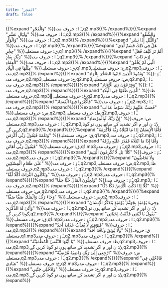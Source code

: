 ```yaml
---
title: "الفجر"
draft: false
---
```

 {{%expand "وَالْفَجْرِ" %}}ـَ ا :  حروف مدہ,q2.mp3{{% /expand%}}{{%expand "وَلَيَالٍ عَشْرٍ" %}}ـَ ا :  حروف مدہ,q2.mp3{{% /expand%}}{{%expand "وَالشَّفْعِ وَالْوَتْرِ" %}}ـَ ا :  حروف مدہ,q2.mp3{{% /expand%}}{{%expand "وَاللَّيْلِ إِذَا يَسْرِ" %}}ـَ ا :  حروف مدہ,q2.mp3{{% /expand%}}{{%expand "هَلْ فِي ذَٰلِكَ قَسَمٌ لِّذِي حِجْرٍ" %}}ق: حروف مستعلیہ,q1.mp3{{% /expand%}}{{%expand "أَلَمْ تَرَ كَيْفَ فَعَلَ رَبُّكَ بِعَادٍ" %}}ـَ ا :  حروف مدہ,q2.mp3{{% /expand%}}{{%expand "إِرَمَ ذَاتِ الْعِمَادِ" %}}ـَ ا :  حروف مدہ,q2.mp3{{% /expand%}}{{%expand "الَّتِي لَمْ يُخْلَقْ مِثْلُهَا فِي الْبِلَادِ" %}}ق: حروف مستعلیہ,q1.mp3,خ: حروف مستعلیہ,q2.mp3,ـَ ا :  حروف مدہ,q2.mp3{{% /expand%}}{{%expand "وَثَمُودَ الَّذِينَ جَابُوا الصَّخْرَ بِالْوَادِ" %}}ـُ و٘ :  حروف مدہ,q2.mp3,خ: حروف مستعلیہ,q2.mp3,ص: حروف مستعلیہ,q2.mp3,ـَ ا :  حروف مدہ,q2.mp3{{% /expand%}}{{%expand "وَفِرْعَوْنَ ذِي الْأَوْتَادِ" %}}ـَ ا :  حروف مدہ,q2.mp3{{% /expand%}}{{%expand "الَّذِينَ طَغَوْا فِي الْبِلَادِ" %}}ط: حروف مستعلیہ,q2.mp3,ُغ: حروف مستعلیہ,q2.mp3,ـَ ا :  حروف مدہ,q2.mp3{{% /expand%}}{{%expand "فَأَكْثَرُوا فِيهَا الْفَسَادَ" %}}ـُ و٘ :  حروف مدہ,q2.mp3,ـَ ا :  حروف مدہ,q2.mp3{{% /expand%}}{{%expand "فَصَبَّ عَلَيْهِمْ رَبُّكَ سَوْطَ عَذَابٍ" %}}ص: حروف مستعلیہ,q2.mp3,ط: حروف مستعلیہ,q2.mp3,ـَ ا :  حروف مدہ,q2.mp3{{% /expand%}}{{%expand "إِنَّ رَبَّكَ لَبِالْمِرْصَادِ" %}}ص: حروف مستعلیہ,q2.mp3,ـَ ا :  حروف مدہ,q2.mp3,نّ: ن اور م اگر تشدید کے ساتھ ہوں تو گونا کریں گے,q2.mp3{{% /expand%}}{{%expand "فَأَمَّا الْإِنسَانُ إِذَا مَا ابْتَلَاهُ رَبُّهُ فَأَكْرَمَهُ وَنَعَّمَهُ فَيَقُولُ رَبِّي أَكْرَمَنِ" %}}ق: حروف مستعلیہ,q1.mp3,ـُ و٘ :  حروف مدہ,q2.mp3,ـَ ا :  حروف مدہ,q2.mp3{{% /expand%}}{{%expand "وَأَمَّا إِذَا مَا ابْتَلَاهُ فَقَدَرَ عَلَيْهِ رِزْقَهُ فَيَقُولُ رَبِّي أَهَانَنِ" %}}ق: حروف مستعلیہ,q1.mp3,ـُ و٘ :  حروف مدہ,q2.mp3,ـَ ا :  حروف مدہ,q2.mp3{{% /expand%}}{{%expand "كَلَّا ۖ بَل لَّا تُكْرِمُونَ الْيَتِيمَ" %}}ـُ و٘ :  حروف مدہ,q2.mp3,ـَ ا :  حروف مدہ,q2.mp3{{% /expand%}}{{%expand "وَلَا تَحَاضُّونَ عَلَىٰ طَعَامِ الْمِسْكِينِ" %}}ـُ و٘ :  حروف مدہ,q2.mp3,ض: حروف مستعلیہ,q2.mp3,ط: حروف مستعلیہ,q2.mp3,ـَ ا :  حروف مدہ,q2.mp3{{% /expand%}}{{%expand "وَتَأْكُلُونَ التُّرَاثَ أَكْلًا لَّمًّا" %}}ـُ و٘ :  حروف مدہ,q2.mp3,ـَ ا :  حروف مدہ,q2.mp3{{% /expand%}}{{%expand "وَتُحِبُّونَ الْمَالَ حُبًّا جَمًّا" %}}ـُ و٘ :  حروف مدہ,q2.mp3,ـَ ا :  حروف مدہ,q2.mp3{{% /expand%}}{{%expand "كَلَّا إِذَا دُكَّتِ الْأَرْضُ دَكًّا دَكًّا" %}}ض: حروف مستعلیہ,q2.mp3,ـَ ا :  حروف مدہ,q2.mp3{{% /expand%}}{{%expand "وَجَاءَ رَبُّكَ وَالْمَلَكُ صَفًّا صَفًّا" %}}ص: حروف مستعلیہ,q2.mp3,ـَ ا :  حروف مدہ,q2.mp3{{% /expand%}}{{%expand "وَجِيءَ يَوْمَئِذٍ بِجَهَنَّمَ ۚ يَوْمَئِذٍ يَتَذَكَّرُ الْإِنسَانُ وَأَنَّىٰ لَهُ الذِّكْرَىٰ" %}}ـَ ا :  حروف مدہ,q2.mp3,نّ: ن اور م اگر تشدید کے ساتھ ہوں تو گونا کریں گے,q2.mp3{{% /expand%}}{{%expand "يَقُولُ يَا لَيْتَنِي قَدَّمْتُ لِحَيَاتِي" %}}ق: حروف مستعلیہ,q1.mp3,ـُ و٘ :  حروف مدہ,q2.mp3,ـَ ا :  حروف مدہ,q2.mp3{{% /expand%}}{{%expand "فَيَوْمَئِذٍ لَّا يُعَذِّبُ عَذَابَهُ أَحَدٌ" %}}ـَ ا :  حروف مدہ,q2.mp3{{% /expand%}}{{%expand "وَلَا يُوثِقُ وَثَاقَهُ أَحَدٌ" %}}ق: حروف مستعلیہ,q1.mp3,ـُ و٘ :  حروف مدہ,q2.mp3,ـَ ا :  حروف مدہ,q2.mp3{{% /expand%}}{{%expand "يَا أَيَّتُهَا النَّفْسُ الْمُطْمَئِنَّةُ" %}}ط: حروف مستعلیہ,q2.mp3,ـَ ا :  حروف مدہ,q2.mp3,نّ: ن اور م اگر تشدید کے ساتھ ہوں تو گونا کریں گے,q2.mp3{{% /expand%}}{{%expand "ارْجِعِي إِلَىٰ رَبِّكِ رَاضِيَةً مَّرْضِيَّةً" %}}ض: حروف مستعلیہ,q2.mp3,ـَ ا :  حروف مدہ,q2.mp3{{% /expand%}}{{%expand "فَادْخُلِي فِي عِبَادِي" %}}خ: حروف مستعلیہ,q2.mp3,ـَ ا :  حروف مدہ,q2.mp3{{% /expand%}}{{%expand "وَادْخُلِي جَنَّتِي" %}}خ: حروف مستعلیہ,q2.mp3,ـَ ا :  حروف مدہ,q2.mp3,نّ: ن اور م اگر تشدید کے ساتھ ہوں تو گونا کریں گے,q2.mp3{{% /expand%}}